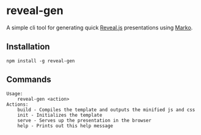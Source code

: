 # reveal-gen

A simple cli tool for generating quick [Reveal.js](https://github.com/hakimel/reveal.js) presentations using [Marko](https://github.com/marko-js/marko).

## Installation

```
npm install -g reveal-gen
```

## Commands

```
Usage:
    reveal-gen <action>
Actions:
    build - Compiles the template and outputs the minified js and css
    init - Initializes the template
    serve - Serves up the presentation in the browser
    help - Prints out this help message
```
